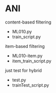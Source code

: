 # ANI

content-based filtering
- ML010.py
- train_script.py

item-based filtering
- ML010-item.py
- item_train_script.py

just test for hybrid
- test.py
- trainTest_script.py
